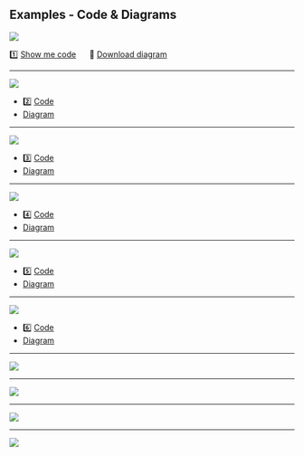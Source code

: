 ## Examples - Code & Diagrams


<p><img src="https://github.com/marcinsaj/FlipDisc/blob/main/extras/arduino-7-seg-flip-disc-psps-module.png"></p>    

1️⃣ [Show me code]() &nbsp;&nbsp;&nbsp;&nbsp; :small_red_triangle_down: [Download diagram](https://github.com/marcinsaj/FlipDisc/raw/main/datasheet/Flip-disc-7-Segment-Display-Arduino-Example-Connection-with-Pulse-Shaper-Schematic-01.pdf)      

-------------------------------------------------------------------

<p><img src="https://github.com/marcinsaj/FlipDisc/blob/main/extras/arduino-2x7-seg-flip-disc-psps-module.png"></p> 

- 2️⃣ [Code]()   
- [Diagram](https://github.com/marcinsaj/FlipDisc/raw/main/datasheet/Flip-disc-7-Segment-Display-Arduino-Example-Connection-with-Pulse-Shaper-Schematic-02.pdf)  

-------------------------------------------------------------------
<p><img src="https://github.com/marcinsaj/FlipDisc/blob/main/extras/arduino-2x7-seg-3dots-flip-disc-psps-module.png"></p>        

- 3️⃣ [Code]() 
- [Diagram](https://github.com/marcinsaj/FlipDisc/raw/main/datasheet/Flip-disc-7-Segment-Display-Arduino-Example-Connection-with-Pulse-Shaper-Schematic-03.pdf)
-------------------------------------------------------------------
<p><img src="https://github.com/marcinsaj/FlipDisc/blob/main/extras/arduino-4x7-seg-3dots-flip-disc-psps-module.png"></p>
 
 - 4️⃣ [Code]()
 - [Diagram](https://github.com/marcinsaj/FlipDisc/raw/main/datasheet/Flip-disc-7-Segment-Display-Arduino-Example-Connection-with-Pulse-Shaper-Schematic-04.pdf)

-------------------------------------------------------------------
<p><img src="https://github.com/marcinsaj/FlipDisc/blob/main/extras/arduino-6x7-seg-flip-disc-psps-module.png"></p>    

- 5️⃣ [Code]()
- [Diagram](https://github.com/marcinsaj/FlipDisc/raw/main/datasheet/Flip-disc-7-Segment-Display-Arduino-Example-Connection-with-Pulse-Shaper-Schematic-05.pdf)

-------------------------------------------------------------------
<p><img src="https://github.com/marcinsaj/FlipDisc/blob/main/extras/arduino-6x7-seg-2x3dots-flip-disc-psps-module.png"></p>

- 6️⃣ [Code]()
- [Diagram](https://github.com/marcinsaj/FlipDisc/raw/main/datasheet/Flip-disc-7-Segment-Display-Arduino-Example-Connection-with-Pulse-Shaper-Schematic-06.pdf)
  
-------------------------------------------------------------------
<p><img src="https://github.com/marcinsaj/FlipDisc/blob/main/extras/arduino-2dots-flip-disc-psps-module.png"></p>   
  
-------------------------------------------------------------------
<p><img src="https://github.com/marcinsaj/FlipDisc/blob/main/extras/arduino-3dots-flip-disc-psps-module.png"></p>  
 

-------------------------------------------------------------------
<p><img src="https://github.com/marcinsaj/FlipDisc/blob/main/extras/arduino-1x3-flip-disc-psps-module.png"></p>  

-------------------------------------------------------------------
<p><img src="https://github.com/marcinsaj/FlipDisc/blob/main/extras/arduino-1x7-flip-disc-psps-module.png"></p>  
 

